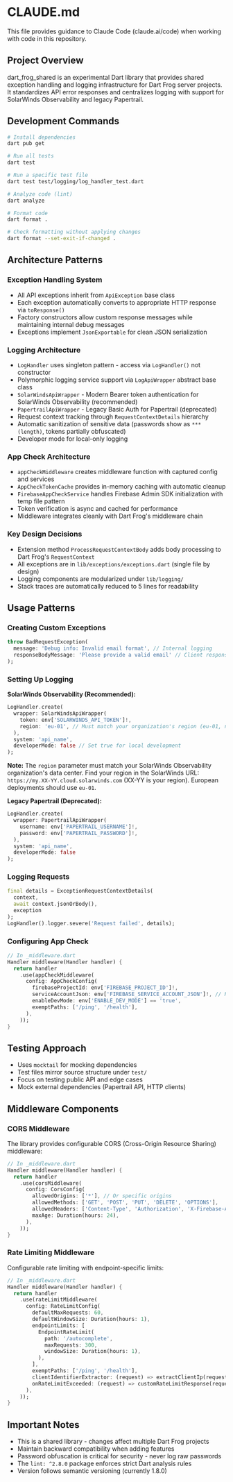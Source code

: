 # CLAUDE.md

This file provides guidance to Claude Code (claude.ai/code) when working with code in this repository.

## Project Overview

dart_frog_shared is an experimental Dart library that provides shared exception handling and logging infrastructure for Dart Frog server projects. It standardizes API error responses and centralizes logging with support for SolarWinds Observability and legacy Papertrail.

## Development Commands

```bash
# Install dependencies
dart pub get

# Run all tests
dart test

# Run a specific test file
dart test test/logging/log_handler_test.dart

# Analyze code (lint)
dart analyze

# Format code
dart format .

# Check formatting without applying changes
dart format --set-exit-if-changed .
```

## Architecture Patterns

### Exception Handling System
- All API exceptions inherit from `ApiException` base class
- Each exception automatically converts to appropriate HTTP response via `toResponse()`
- Factory constructors allow custom response messages while maintaining internal debug messages
- Exceptions implement `JsonExportable` for clean JSON serialization

### Logging Architecture
- `LogHandler` uses singleton pattern - access via `LogHandler()` not constructor
- Polymorphic logging service support via `LogApiWrapper` abstract base class
- `SolarWindsApiWrapper` - Modern Bearer token authentication for SolarWinds Observability (recommended)
- `PapertrailApiWrapper` - Legacy Basic Auth for Papertrail (deprecated)
- Request context tracking through `RequestContextDetails` hierarchy
- Automatic sanitization of sensitive data (passwords show as `***(length)`, tokens partially obfuscated)
- Developer mode for local-only logging

### App Check Architecture
- `appCheckMiddleware` creates middleware function with captured config and services
- `AppCheckTokenCache` provides in-memory caching with automatic cleanup
- `FirebaseAppCheckService` handles Firebase Admin SDK initialization with temp file pattern
- Token verification is async and cached for performance
- Middleware integrates cleanly with Dart Frog's middleware chain

### Key Design Decisions
- Extension method `ProcessRequestContextBody` adds body processing to Dart Frog's `RequestContext`
- All exceptions are in `lib/exceptions/exceptions.dart` (single file by design)
- Logging components are modularized under `lib/logging/`
- Stack traces are automatically reduced to 5 lines for readability

## Usage Patterns

### Creating Custom Exceptions
```dart
throw BadRequestException(
  message: 'Debug info: Invalid email format', // Internal logging
  responseBodyMessage: 'Please provide a valid email' // Client response
);
```

### Setting Up Logging

**SolarWinds Observability (Recommended):**
```dart
LogHandler.create(
  wrapper: SolarWindsApiWrapper(
    token: env['SOLARWINDS_API_TOKEN']!,
    region: 'eu-01', // Must match your organization's region (eu-01, na-01, na-02, ap-01)
  ),
  system: 'api_name',
  developerMode: false // Set true for local development
);
```

**Note:** The `region` parameter must match your SolarWinds Observability organization's data center. Find your region in the SolarWinds URL: `https://my.XX-YY.cloud.solarwinds.com` (XX-YY is your region). European deployments should use `eu-01`.

**Legacy Papertrail (Deprecated):**
```dart
LogHandler.create(
  wrapper: PapertrailApiWrapper(
    username: env['PAPERTRAIL_USERNAME']!,
    password: env['PAPERTRAIL_PASSWORD']!,
  ),
  system: 'api_name',
  developerMode: false
);
```

### Logging Requests
```dart
final details = ExceptionRequestContextDetails(
  context,
  await context.jsonOrBody(),
  exception
);
LogHandler().logger.severe('Request failed', details);
```

### Configuring App Check
```dart
// In _middleware.dart
Handler middleware(Handler handler) {
  return handler
    .use(appCheckMiddleware(
      config: AppCheckConfig(
        firebaseProjectId: env['FIREBASE_PROJECT_ID']!,
        serviceAccountJson: env['FIREBASE_SERVICE_ACCOUNT_JSON']!, // Raw JSON string
        enableDevMode: env['ENABLE_DEV_MODE'] == 'true',
        exemptPaths: ['/ping', '/health'],
      ),
    ));
}
```

## Testing Approach
- Uses `mocktail` for mocking dependencies
- Test files mirror source structure under `test/`
- Focus on testing public API and edge cases
- Mock external dependencies (Papertrail API, HTTP clients)

## Middleware Components

### CORS Middleware
The library provides configurable CORS (Cross-Origin Resource Sharing) middleware:

```dart
// In _middleware.dart
Handler middleware(Handler handler) {
  return handler
    .use(corsMiddleware(
      config: CorsConfig(
        allowedOrigins: ['*'], // Or specific origins
        allowedMethods: ['GET', 'POST', 'PUT', 'DELETE', 'OPTIONS'],
        allowedHeaders: ['Content-Type', 'Authorization', 'X-Firebase-AppCheck'],
        maxAge: Duration(hours: 24),
      ),
    ));
}
```

### Rate Limiting Middleware
Configurable rate limiting with endpoint-specific limits:

```dart
// In _middleware.dart
Handler middleware(Handler handler) {
  return handler
    .use(rateLimitMiddleware(
      config: RateLimitConfig(
        defaultMaxRequests: 60,
        defaultWindowSize: Duration(hours: 1),
        endpointLimits: [
          EndpointRateLimit(
            path: '/autocomplete',
            maxRequests: 300,
            windowSize: Duration(hours: 1),
          ),
        ],
        exemptPaths: ['/ping', '/health'],
        clientIdentifierExtractor: (request) => extractClientIp(request),
        onRateLimitExceeded: (request) => customRateLimitResponse(request),
      ),
    ));
}
```

## Important Notes
- This is a shared library - changes affect multiple Dart Frog projects
- Maintain backward compatibility when adding features
- Password obfuscation is critical for security - never log raw passwords
- The `lint: ^2.8.0` package enforces strict Dart analysis rules
- Version follows semantic versioning (currently 1.8.0)